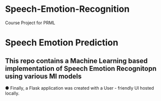 # Speech-Emotion-Recognition

Course Project for PRML

# **Speech Emotion Prediction**

## This repo contains a Machine Learning based implementation of Speech Emotion Recognitopn using various Ml models

● Finally, a Flask application was created with a User - friendly UI hosted locally.


